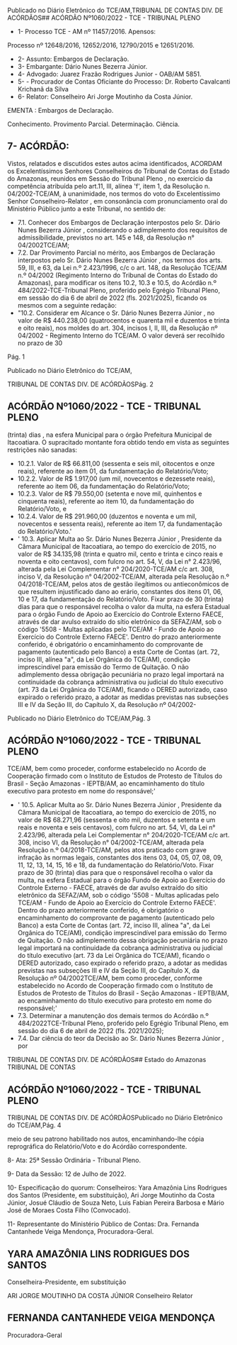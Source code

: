 Publicado  no  Diário  Eletrônico do TCE/AM,TRIBUNAL DE CONTAS DIV. DE ACÓRDÃOS## ACÓRDÃO Nº1060/2022 - TCE - TRIBUNAL PLENO

- 1- Processo TCE - AM nº 11457/2016. Apensos:

Processo nº  12648/2016, 12652/2016, 12790/2015 e 12651/2016.

- 2- Assunto: Embargos de Declaração.
- 3- Embargante: Dário Nunes Bezerra Júnior.
- 4- Advogado: Juarez Frazão Rodrigues Junior - OAB/AM 5851.
- 5- - Procurador de Contas Oficiante do Processo: Dr. Roberto Cavalcanti Krichanã da Silva
- 6- Relator: Conselheiro Ari Jorge Moutinho da Costa Júnior.

EMENTA : Embargos de Declaração.

Conhecimento.  Provimento  Parcial.  Determinação. Ciência.

## 7- ACÓRDÃO:

Vistos, relatados e discutidos estes autos acima identificados, ACORDAM os Excelentíssimos Senhores Conselheiros do Tribunal de Contas do Estado do Amazonas, reunidos  em  Sessão  do Tribunal  Pleno ,  no  exercício  da  competência  atribuída  pelo art.11,  III,  alínea  'f',  item  1,  da  Resolução  n.  04/2002-TCE/AM, à  unanimidade, nos termos  do  voto  do  Excelentíssimo  Senhor  Conselheiro-Relator ,  em  consonância com pronunciamento oral do Ministério Público junto a este Tribunal, no sentido de:

- 7.1. Conhecer dos  Embargos  de  Declaração  interpostos  pelo  Sr. Dário Nunes Bezerra Júnior , considerando o adimplemento dos requisitos de admissibilidade,  previstos  no  art.  145  e  148,  da  Resolução  n°  04/2002TCE/AM;
- 7.2. Dar  Provimento  Parcial no mérito, aos Embargos  de  Declaração interpostos  pelo  Sr. Dário Nunes Bezerra Júnior , nos  termos  dos  arts. 59, III, e 63, da Lei n.º 2.423/1996, c/c o art. 148, da Resolução TCE/AM n.º  04/2002  (Regimento  Interno  do  Tribunal  de  Contas  do  Estado  do Amazonas),  para  modificar  os  itens  10.2,  10.3  e  10.5,  do  Acórdão  n.º 484/2022-TCE-Tribunal Pleno, proferido pelo Egrégio Tribunal Pleno, em sessão do dia 6 de abril de 2022 (fls. 2021/2025), ficando os mesmos com a seguinte redação:
- "10.2. Considerar  em  Alcance  o  Sr. Dário  Nunes  Bezerra Júnior ,  no  valor  de R$ 440.238,00 (quatrocentos  e quarenta mil  e duzentos  e  trinta  e  oito  reais),  nos  moldes  do  art.  304, incisos I, II, III, da Resolução nº 04/2002 - Regimento Interno do  TCE/AM.  O  valor  deverá  ser  recolhido  no prazo  de  30

Pág. 1

Publicado  no  Diário  Eletrônico do TCE/AM,

TRIBUNAL DE CONTAS DIV. DE ACÓRDÃOSPág. 2

## ACÓRDÃO Nº1060/2022 - TCE - TRIBUNAL PLENO

(trinta)  dias , na  esfera  Municipal  para  o  órgão  Prefeitura Municipal  de  Itacoatiara.  O  supracitado  montante  fora  obtido tendo em vista as seguintes restrições não sanadas:

- 10.2.1. Valor  de R$  66.811,00 (sessenta  e  seis  mil, oitocentos e onze  reais), referente ao  item  01, da fundamentação do Relatório/Voto;
- 10.2.2. Valor  de R$  1.917,00 (um  mil,  novecentos  e dezessete reais), referente ao item 06, da fundamentação do Relatório/Voto;
- 10.2.3. Valor  de R$  79.550,00 (setenta  e  nove  mil, quinhentos e cinquenta reais), referente ao item 10, da fundamentação do Relatório/Voto, e
- 10.2.4. Valor  de R$ 291.960,00 (duzentos  e  noventa  e um mil, novecentos e sessenta reais), referente ao item 17, da fundamentação do Relatório/Voto.'
- ' 10.3. Aplicar  Multa  ao  Sr. Dário  Nunes  Bezerra  Júnior , Presidente da Câmara Municipal de Itacoatiara, ao tempo do exercício  de  2015,  no  valor  de R$ 34.135,98 (trinta  e  quatro mil,  cento  e  trinta  e  cinco  reais  e  noventa  e  oito  centavos), com fulcro no art. 54, V, da Lei n° 2.423/96, alterada pela Lei Complementar n° 204/2020-TCE/AM c/c art. 308, inciso V, da Resolução  n°  04/2002-TCE/AM,  alterada  pela  Resolução  n.º 04/2018-TCE/AM, pelos atos de gestão ilegítimos ou antieconômicos de que resultem injustificado dano ao erário, constantes  dos  itens  01,  06,  10  e  17,  da  fundamentação  do Relatório/Voto.  Fixar prazo  de  30  (trinta)  dias para  que  o responsável recolha o valor da multa, na esfera Estadual para o  órgão  Fundo  de  Apoio  ao  Exercício  do  Controle  Externo  FAECE,  através  de  dar  avulso  extraído  do  sítio  eletrônico da SEFAZ/AM,  sob  o  código  '5508  -  Multas  aplicadas  pelo TCE/AM - Fundo de Apoio ao Exercício do Controle Externo FAECE'. Dentro do prazo anteriormente conferido, é obrigatório o encaminhamento do comprovante de pagamento (autenticado  pelo  Banco)  a  esta  Corte  de  Contas  (art.  72, inciso  III,  alínea  "a",  da  Lei  Orgânica  do  TCE/AM),  condição imprescindível  para  emissão  do  Termo  de  Quitação.  O  não adimplemento  dessa  obrigação  pecuniária  no  prazo  legal importará  na  continuidade  da  cobrança  administrativa  ou judicial do título executivo (art. 73 da Lei Orgânica  do TCE/AM),  ficando  o  DERED  autorizado,  caso  expirado  o referido prazo, a adotar as medidas previstas nas subseções III e IV da Seção III, do Capítulo X, da Resolução nº 04/2002-

Publicado  no  Diário  Eletrônico do TCE/AM,Pág. 3

## ACÓRDÃO Nº1060/2022 - TCE - TRIBUNAL PLENO

TCE/AM,  bem  como  proceder,  conforme  estabelecido  no Acordo de Cooperação firmado com o Instituto de Estudos de Protesto de Títulos do Brasil - Seção Amazonas - IEPTB/AM, ao  encaminhamento  do  título  executivo  para  protesto  em nome do responsável;'

- ' 10.5. Aplicar  Multa  ao  Sr. Dário  Nunes  Bezerra  Júnior , Presidente da Câmara Municipal de Itacoatiara, ao tempo do exercício de 2015, no valor de R$ 68.271,96 (sessenta e oito mil, duzentos e setenta e um reais e noventa e seis centavos), com fulcro no art. 54, VI, da Lei n° 2.423/96, alterada pela Lei Complementar n° 204/2020-TCE/AM c/c art. 308, inciso VI, da Resolução  n°  04/2002-TCE/AM,  alterada  pela  Resolução  n.º 04/2018-TCE/AM, pelos atos praticado com grave infração às normas legais, constantes dos itens 03, 04, 05, 07, 08, 09, 11, 12, 13, 14, 15, 16 e 18, da fundamentação do Relatório/Voto. Fixar prazo  de  30  (trinta)  dias para  que  o  responsável recolha  o  valor  da  multa,  na  esfera  Estadual  para  o  órgão Fundo de Apoio ao Exercício do Controle Externo  -  FAECE, através de dar avulso extraído do sítio eletrônico da SEFAZ/AM,  sob  o  código  '5508  -  Multas  aplicadas  pelo TCE/AM - Fundo de Apoio ao Exercício do Controle Externo FAECE'. Dentro do prazo anteriormente conferido, é obrigatório o encaminhamento do comprovante de pagamento (autenticado  pelo  Banco)  a  esta  Corte  de  Contas  (art.  72, inciso  III,  alínea  "a",  da  Lei  Orgânica  do  TCE/AM),  condição imprescindível  para  emissão  do  Termo  de  Quitação.  O  não adimplemento  dessa  obrigação  pecuniária  no  prazo  legal importará  na  continuidade  da  cobrança  administrativa  ou judicial do título executivo (art. 73 da Lei Orgânica  do TCE/AM),  ficando  o  DERED  autorizado,  caso  expirado  o referido prazo, a adotar as medidas previstas nas subseções III e IV da Seção III, do Capítulo X, da Resolução nº 04/2002TCE/AM,  bem  como  proceder,  conforme  estabelecido  no Acordo de Cooperação firmado com o Instituto de Estudos de Protesto de Títulos do Brasil - Seção Amazonas - IEPTB/AM, ao  encaminhamento  do  título  executivo  para  protesto  em nome do responsável;'
- 7.3. Determinar a manutenção dos demais termos do Acórdão n.º 484/2022TCE-Tribunal Pleno, proferido pelo Egrégio Tribunal Pleno, em sessão do dia 6 de abril de 2022 (fls. 2021/2025);
- 7.4. Dar ciência do teor da Decisão ao Sr. Dário Nunes Bezerra Júnior , por

TRIBUNAL DE CONTAS DIV. DE ACÓRDÃOS## Estado do Amazonas TRIBUNAL DE CONTAS

## ACÓRDÃO Nº1060/2022 - TCE - TRIBUNAL PLENO

TRIBUNAL DE CONTAS DIV. DE ACÓRDÃOSPublicado  no  Diário  Eletrônico do TCE/AM,Pág. 4

meio  de  seu  patrono  habilitado  nos  autos,  encaminhando-lhe  cópia reprográfica do Relatório/Voto e do Acórdão correspondente.

8- Ata: 25ª Sessão Ordinária - Tribunal Pleno.

9- Data da Sessão: 12 de Julho de 2022.

10-  Especificação  do  quorum: Conselheiros: Yara  Amazônia  Lins  Rodrigues  dos Santos  (Presidente,  em  substituição),  Ari  Jorge  Moutinho  da  Costa  Júnior,  Josué Cláudio de Souza Neto, Luis Fabian Pereira Barbosa e Mário José de Moraes Costa Filho (Convocado).

11-  Representante do Ministério Público de Contas: Dra. Fernanda Cantanhede Veiga Mendonça, Procuradora-Geral.

## YARA AMAZÔNIA LINS RODRIGUES DOS SANTOS

Conselheira-Presidente, em substituição

ARI JORGE MOUTINHO DA COSTA JÚNIOR Conselheiro Relator

## FERNANDA CANTANHEDE VEIGA MENDONÇA

Procuradora-Geral